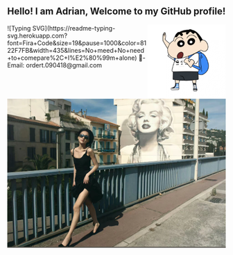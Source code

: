 <h2>Hello! I am Adrian, Welcome to my GitHub profile!</h2>
<div>
    <img align="right" width="180px" hight="176px" src="/Crayon Shin_chan/Crayon_Sin1.jpg">

</div>
![Typing SVG](https://readme-typing-svg.herokuapp.com?font=Fira+Code&size=19&pause=1000&color=8122F7FB&width=435&lines=No+meed+No+need+to+comepare%2C+I%E2%80%99m+alone)
📧- Email: ordert.090418@gmail.com

<div>
    <img align="right"  src= "/Crayon Shin_chan/周迅.jpg">
</div>
